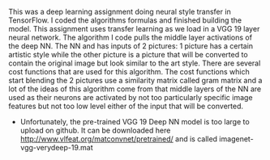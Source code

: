 This was a deep learning assignment doing neural style transfer in TensorFlow. I coded the algorithms formulas and 
finished building the model.
This assignment uses transfer learning as we load in a VGG 19 layer neural network.
The algorithm I code pulls the middle layer activations of the deep NN. The NN and has inputs of 2 pictures: 1 picture has a certain 
artistic style while the other picture is a picture that will be converted to contain the original image but look similar to the art 
style. There are several cost functions that are used for this algorithm. 
The cost functions which start blending the 2 pictures use a similarity matrix called gram matrix and a lot
of the ideas of this algorithm come from that middle layers of the NN are used as their neurons are activated by 
not too particularly specific image features but not too low level either of the input that will be converted.

- Unfortunately, the pre-trained VGG 19 Deep NN model is too large to upload on github. It can be downloaded here 
http://www.vlfeat.org/matconvnet/pretrained/ and is called imagenet-vgg-verydeep-19.mat
